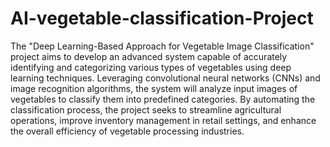 # AI-vegetable-classification-Project
  The "Deep Learning-Based Approach for Vegetable Image Classification" project aims to develop an advanced system capable of accurately identifying and categorizing various types of vegetables using deep learning techniques. Leveraging convolutional neural networks (CNNs) and image recognition algorithms, the system will analyze input images of vegetables to classify them into predefined categories. By automating the classification process, the project seeks to streamline agricultural operations, improve inventory management in retail settings, and enhance the overall efficiency of vegetable processing industries.


